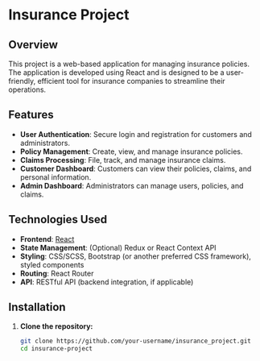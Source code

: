 # Insurance Project 

## Overview
This project is a web-based application for managing insurance policies. The application is developed using React and is designed to be a user-friendly, efficient tool for insurance companies to streamline their operations.

## Features
- **User Authentication**: Secure login and registration for customers and administrators.
- **Policy Management**: Create, view, and manage insurance policies.
- **Claims Processing**: File, track, and manage insurance claims.
- **Customer Dashboard**: Customers can view their policies, claims, and personal information.
- **Admin Dashboard**: Administrators can manage users, policies, and claims.

## Technologies Used
- **Frontend**: [React](https://reactjs.org/)
- **State Management**: (Optional) Redux or React Context API
- **Styling**: CSS/SCSS, Bootstrap (or another preferred CSS framework), styled components
- **Routing**: React Router
- **API**: RESTful API (backend integration, if applicable)

## Installation

1. **Clone the repository:**
   ```bash
   git clone https://github.com/your-username/insurance_project.git
   cd insurance-project